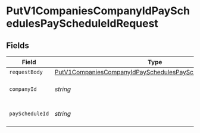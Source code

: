 # PutV1CompaniesCompanyIdPaySchedulesPayScheduleIdRequest


## Fields

| Field                                                                                                                                                 | Type                                                                                                                                                  | Required                                                                                                                                              | Description                                                                                                                                           |
| ----------------------------------------------------------------------------------------------------------------------------------------------------- | ----------------------------------------------------------------------------------------------------------------------------------------------------- | ----------------------------------------------------------------------------------------------------------------------------------------------------- | ----------------------------------------------------------------------------------------------------------------------------------------------------- |
| `requestBody`                                                                                                                                         | [PutV1CompaniesCompanyIdPaySchedulesPayScheduleIdRequestBody](../../models/operations/putv1companiescompanyidpayschedulespayscheduleidrequestbody.md) | :heavy_minus_sign:                                                                                                                                    | N/A                                                                                                                                                   |
| `companyId`                                                                                                                                           | *string*                                                                                                                                              | :heavy_check_mark:                                                                                                                                    | The UUID of the company                                                                                                                               |
| `payScheduleId`                                                                                                                                       | *string*                                                                                                                                              | :heavy_check_mark:                                                                                                                                    | The UUID of the pay schedule                                                                                                                          |